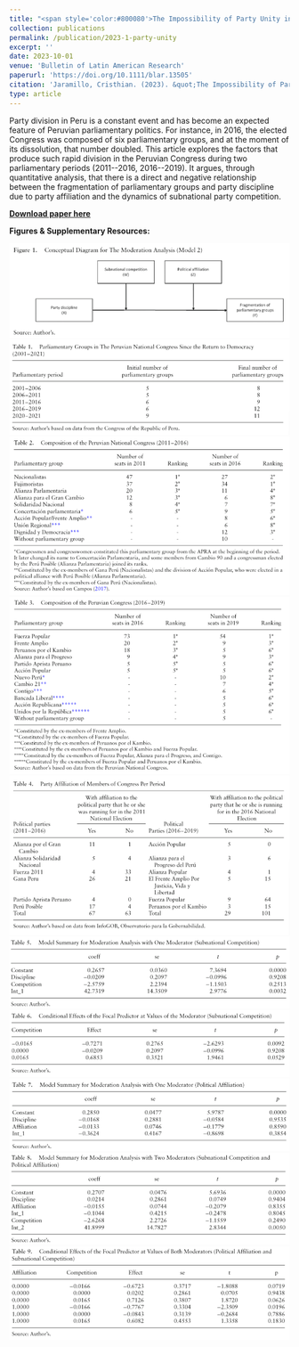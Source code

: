 ```yaml
---
title: "<span style='color:#800080'>The Impossibility of Party Unity in Peru: Party Affiliation, Subnational Electoral Competition and Party Discipline (2011–2019)</span>"
collection: publications
permalink: /publication/2023-1-party-unity
excerpt: ''
date: 2023-10-01
venue: 'Bulletin of Latin American Research'
paperurl: 'https://doi.org/10.1111/blar.13505'
citation: 'Jaramillo, Cristhian. (2023). &quot;The Impossibility of Party Unity in Peru: Party Affiliation, Subnational Electoral Competition and Party Discipline (2011–2019).&quot; <i>Bulletin of Latin American Research</i>. 42(5): 649-662.'
type: article
---
```


Party division in Peru is a constant event and has become an expected feature of Peruvian parliamentary politics. For instance, in 2016, the elected Congress was composed of six parliamentary groups, and at the moment of its dissolution, that number doubled. This article explores the factors that produce such rapid division in the Peruvian Congress during two parliamentary periods (2011--2016, 2016--2019). It argues, through quantitative analysis, that there is a direct and negative relationship between the fragmentation of parliamentary groups and party discipline due to party affiliation and the dynamics of subnational party competition.

[**Download paper here**](https://www.researchgate.net/publication/372884572_The_Impossibility_of_Party_Unity_in_Peru_Party_Affiliation_Subnational_Electoral_Competition_and_Party_Discipline_2011-2019)

**Figures & Supplementary Resources:**

<img src="/images/party_discipline_figure1.png"/>

<img src="/images/party_discipline_table1.png"/>

<img src="/images/party_discipline_table2.png"/>

<img src="/images/party_discipline_table3.png"/>

<img src="/images/party_discipline_table4.png"/>

<img src="/images/party_discipline_table5.png"/>

<img src="/images/party_discipline_table6.png"/>

<img src="/images/party_discipline_table7.png"/>

<img src="/images/party_discipline_table8.png"/>

<img src="/images/party_discipline_table9.png"/>
